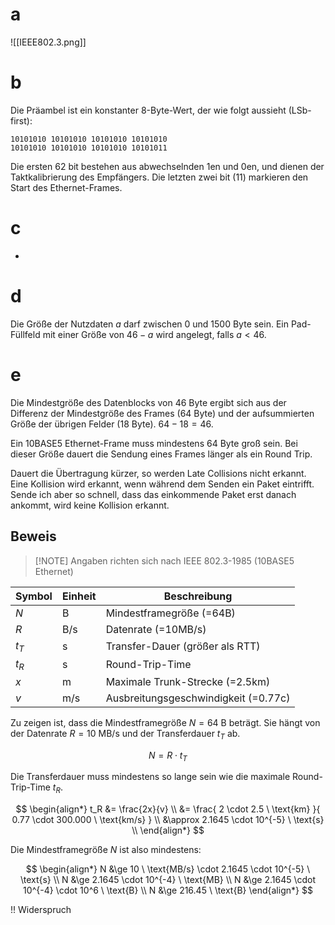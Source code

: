 # a

![[IEEE802.3.png]]

# b

Die Präambel ist ein konstanter 8-Byte-Wert, der wie folgt aussieht (LSb-first):

```
10101010 10101010 10101010 10101010
10101010 10101010 10101010 10101011
```

Die ersten 62 bit bestehen aus abwechselnden 1en und 0en, und dienen der Taktkalibrierung des Empfängers. Die letzten zwei bit (11) markieren den Start des Ethernet-Frames.

# c

-

# d

Die Größe der Nutzdaten $a$ darf zwischen 0 und 1500 Byte sein. Ein Pad-Füllfeld mit einer Größe von $46-a$ wird angelegt, falls $a<46$.

# e

Die Mindestgröße des Datenblocks von 46 Byte ergibt sich aus der Differenz der Mindestgröße des Frames (64 Byte) und der aufsummierten Größe der übrigen Felder (18 Byte). $64 - 18 = 46$.

Ein 10BASE5 Ethernet-Frame muss mindestens 64 Byte groß sein. Bei dieser Größe dauert die Sendung eines Frames länger als ein Round Trip.

Dauert die Übertragung kürzer, so werden Late Collisions nicht erkannt. Eine Kollision wird erkannt, wenn während dem Senden ein Paket eintrifft. Sende ich aber so schnell, dass das einkommende Paket erst danach ankommt, wird keine Kollision erkannt.

## Beweis

> [!NOTE] Angaben richten sich nach IEEE 802.3-1985 (10BASE5 Ethernet)

| Symbol | Einheit | Beschreibung |
| ---- | ---- | ---- |
| $N$ | B | Mindestframegröße (=64B) |
| $R$ | B/s | Datenrate (=10MB/s) |
| $t_T$ | s | Transfer-Dauer (größer als RTT) |
| $t_R$ | s | Round-Trip-Time |
| $x$ | m | Maximale Trunk-Strecke (=2.5km) |
| $v$ | m/s | Ausbreitungsgeschwindigkeit (=0.77c) |

Zu zeigen ist, dass die Mindestframegröße $N = 64 \ \text{B}$ beträgt. Sie hängt von der Datenrate $R = 10 \ \text{MB/s}$ und der Transferdauer $t_T$ ab.

$$
N = R \cdot t_T
$$

Die Transferdauer muss mindestens so lange sein wie die maximale Round-Trip-Time $t_R$.

$$
\begin{align*}
	t_R &= \frac{2x}{v} \\
	&= \frac{
		2 \cdot 2.5 \ \text{km}
	}{
		0.77 \cdot 300.000 \ \text{km/s}
	} \\
	&\approx 2.1645 \cdot 10^{-5} \ \text{s} \\
\end{align*}
$$

Die Mindestframegröße $N$ ist also mindestens:

$$
\begin{align*}
	N &\ge 10 \ \text{MB/s} \cdot 2.1645 \cdot 10^{-5} \ \text{s} \\
	N &\ge 2.1645 \cdot 10^{-4} \ \text{MB} \\
	N &\ge 2.1645 \cdot 10^{-4} \cdot 10^6 \ \text{B} \\
	N &\ge 216.45 \ \text{B}
\end{align*}
$$

!! Widerspruch
